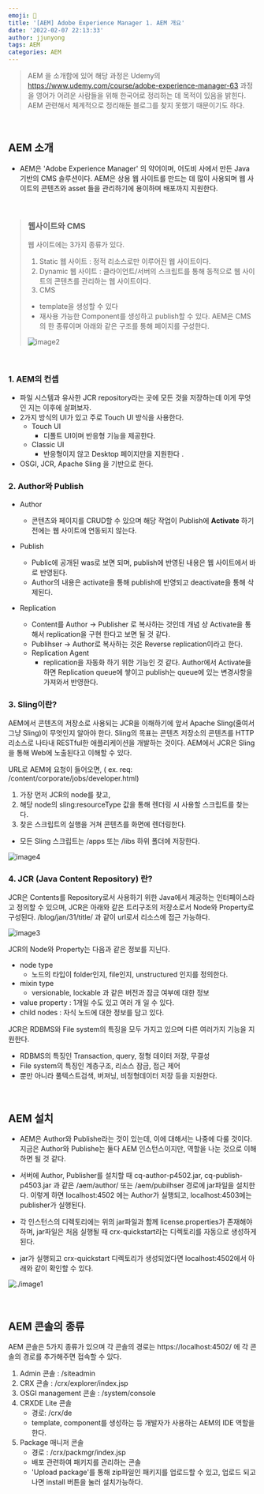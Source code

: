 ```yaml
---
emoji: 🧢
title: '[AEM] Adobe Experience Manager 1. AEM 개요'
date: '2022-02-07 22:13:33'
author: jjunyong
tags: AEM
categories: AEM
---
```


> AEM 을 소개함에 있어 해당 과정은 Udemy의 https://www.udemy.com/course/adobe-experience-manager-63 과정을
> 영어가 어려운 사람들을 위해 한국어로 정리하는 데 목적이 있음을 밝힌다. AEM 관련해서 체계적으로 정리해둔 블로그를 찾지 못했기 때문이기도 하다.

<br>

## AEM 소개

- AEM은 'Adobe Experience Manager' 의 약어이며, 어도비 사에서 만든 Java 기반의 CMS 솔루션이다.
  AEM은 상용 웹 사이트를 만드는 데 많이 사용되며 웹 사이트의 콘텐츠와 asset 들을 관리하기에 용이하며 배포까지 지원한다.

<br>

> ### 웹사이트와 CMS
>
> 웹 사이트에는 3가지 종류가 있다.
>
> 1. Static 웹 사이트
>    : 정적 리소스로만 이루어진 웹 사이트이다.
> 2. Dynamic 웹 사이트
>    : 클라이언트/서버의 스크립트를 통해 동적으로 웹 사이트의 콘텐츠를 관리하는 웹 사이트이다.
> 3. CMS
>
> - template을 생성할 수 있다
> - 재사용 가능한 Component를 생성하고 publish할 수 있다.
>   AEM은 CMS의 한 종류이며 아래와 같은 구조를 통해 페이지를 구성한다.
>
> ![image2](./image2.png)

<br>

### 1. AEM의 컨셉

- 파일 시스템과 유사한 JCR repository라는 곳에 모든 것을 저장하는데 이게 무엇인 지는 이후에 살펴보자.
- 2가지 방식의 UI가 있고 주로 Touch UI 방식을 사용한다.
  - Touch UI
    - 디폴트 UI이며 반응형 기능을 제공한다.
  - Classic UI
    - 반응형이지 않고 Desktop 페이지만을 지원한다 .
- OSGI, JCR, Apache Sling 을 기반으로 한다.

### 2. Author와 Publish

- Author
  - 콘텐츠와 페이지를 CRUD할 수 있으며 해당 작업이 Publish에 **Activate** 하기 전에는 웹 사이트에 연동되지 않는다.
- Publish

  - Public에 공개된 was로 보면 되며, publish에 반영된 내용은 웹 사이트에서 바로 반영된다.
  - Author의 내용은 activate을 통해 publish에 반영되고 deactivate을 통해 삭제된다.

- Replication
  - Content를 Author -> Publisher 로 복사하는 것인데 개념 상 Activate을 통해서 replication을 구현 한다고 보면 될 것 같다.
  - Publihser -> Author로 복사하는 것은 Reverse replication이라고 한다.
  - Replication Agent
    - replication을 자동화 하기 위한 기능인 것 같다. Author에서 Activate을 하면 Replication queue에 쌓이고 publish는 queue에 있는 변경사항을 가져와서 반영한다.

### 3. Sling이란?

AEM에서 콘텐츠의 저장소로 사용되는 JCR을 이해하기에 앞서 Apache Sling(줄여서 그냥 Sling)이 무엇인지 알아야 한다.
Sling의 목표는 콘텐츠 저장소의 콘텐츠를 HTTP 리소스로 나타내 RESTful한 애플리케이션을 개발하는 것이다.
AEM에서 JCR은 Sling을 통해 Web에 노출된다고 이해할 수 있다.

URL로 AEM에 요청이 들어오면, ( ex. req: /content/corporate/jobs/developer.html)

1. 가장 먼저 JCR의 node를 찾고,
2. 해당 node의 sling:resourceType 값을 통해 렌더링 시 사용할 스크립트를 찾는다.
3. 찾은 스크립트의 실행을 거쳐 콘텐츠를 화면에 렌더링한다.

- 모든 Sling 스크립트는 /apps 또는 /libs 하위 폴더에 저장한다.

![image4](./image4.png)

### 4. JCR (Java Content Repository) 란?

JCR은 Contents를 Repository로서 사용하기 위한 Java에서 제공하는 인터페이스라고 정의할 수 있으며,
JCR은 아래와 같은 트리구조의 저장소로서 Node와 Property로 구성된다.
/blog/jan/31/title/ 과 같이 url로서 리소스에 접근 가능하다.

![image3](./image3.png)

JCR의 Node와 Property는 다음과 같은 정보를 지닌다.

- node type
  - 노드의 타입이 folder인지, file인지, unstructured 인지를 정의한다.
- mixin type
  - versionable, lockable 과 같은 버전과 잠금 여부에 대한 정보
- value property : 1개일 수도 있고 여러 개 일 수 있다.
- child nodes : 자식 노드에 대한 정보를 담고 있다.

JCR은 RDBMS와 File system의 특징을 모두 가지고 있으며 다른 여러가지 기능을 지원한다.

- RDBMS의 특징인 Transaction, query, 정형 데이터 저장, 무결성
- File system의 특징인 계층구조, 리소스 잠금, 접근 제어
- 뿐만 아니라 풀텍스트검색, 버져닝, 비정형데이터 저장 등을 지원한다.

<br>

## AEM 설치

- AEM은 Author와 Publishe라는 것이 있는데, 이에 대해서는 나중에 다룰 것이다.
  지금은 Author와 Publishe는 둘다 AEM 인스턴스이지만, 역할을 나눈 것으로 이해하면 될 것 같다.

- 서버에 Author, Publisher를 설치할 때
  cq-author-p4502.jar, cq-publish-p4503.jar 과 같은 /aem/author/ 또는 /aem/pubilhser 경로에 jar파일을 설치한다.
  이렇게 하면 localhost:4502 에는 Author가 실행되고, localhost:4503에는 publisher가 실행된다.
- 각 인스턴스의 디렉토리에는 위의 jar파일과 함께 license.properties가 존재해야 하며, jar파일은 처음 실행될 때 crx-quickstart라는 디렉토리를 자동으로
  생성하게 된다.
- jar가 실행되고 crx-quickstart 디렉토리가 생성되었다면 localhost:4502에서 아래와 같이 확인할 수 있다.

![./image1](./image1.png)

<br>

## AEM 콘솔의 종류

AEM 콘솔은 5가지 종류가 있으며 각 콘솔의 경로는 https://localhost:4502/ 에 각 콘솔의 경로를 추가해주면 접속할 수 있다.

1. Admin 콘솔
   : /siteadmin
2. CRX 콘솔
   : /crx/explorer/index.jsp
3. OSGI management 콘솔
   : /system/console
4. CRXDE Lite 콘솔
   - 경로: /crx/de
   - template, component를 생성하는 등 개발자가 사용하는 AEM의 IDE 역할을 한다.
5. Package 매니저 콘솔
   - 경로 : /crx/packmgr/index.jsp
   - 배포 관련하여 패키지를 관리하는 콘솔
   - 'Upload package'를 통해 zip파일인 패키지를 업로드할 수 있고, 업로드 되고 나면 install 버튼을 눌러 설치가능하다.
